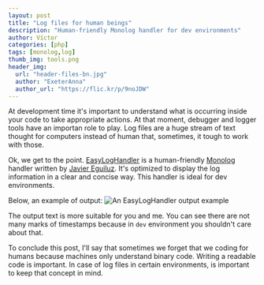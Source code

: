 ```yaml
---
layout: post
title: "Log files for human beings"
description: "Human-friendly Monolog handler for dev environments"
author: Víctor
categories: [php]
tags: [monolog,log]
thumb_img: tools.png
header_img:
  url: "header-files-bn.jpg"
  author: "ExeterAnna"
  author_url: "https://flic.kr/p/9noJDW"
---
```

At development time it's important to understand what is occurring inside your
code to take appropriate actions. At that moment, debugger and logger tools
have an importan role to play. Log files are a huge stream of text thought for
computers instead of human that, sometimes, it tough to work with those.

Ok, we get to the point. [EasyLogHandler](https://github.com/EasyCorp/easy-log-handler)
is a human-friendly [Monolog](https://github.com/Seldaek/monolog) handler
written by [Javier Eguiluz](https://github.com/javiereguiluz). It's optimized
to display the log information in a clear and concise way. This handler is ideal
for dev environments.

Below, an example of output:
![An EasyLogHandler output example](/assets/img/easyLogHandler-output.png "An EasyLogHandler output example")

The output text is more suitable for you and me. You can see there are not many marks
of timestamps because in `dev` environment you shouldn't care about that.

To conclude this post, I'll say that sometimes we forget that we coding for humans because
machines only understand binary code. Writing a readable code is important. In
case of log files in certain environments, is important to keep that concept in mind.  
